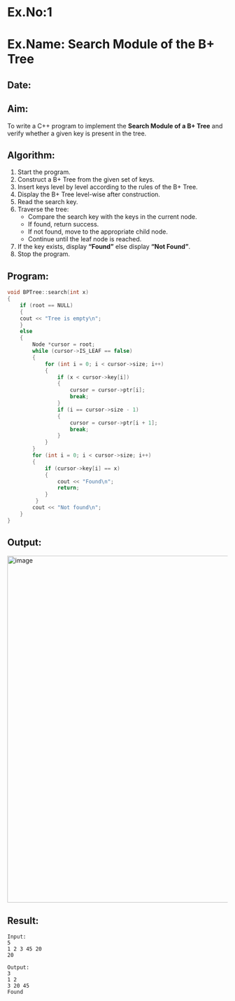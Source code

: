 # Ex.No:1  
# Ex.Name: Search Module of the B+ Tree  

## Date:  

## Aim:  
To write a C++ program to implement the **Search Module of a B+ Tree** and verify whether a given key is present in the tree.  

## Algorithm:  
1. Start the program.  
2. Construct a B+ Tree from the given set of keys.  
3. Insert keys level by level according to the rules of the B+ Tree.  
4. Display the B+ Tree level-wise after construction.  
5. Read the search key.  
6. Traverse the tree:  
   - Compare the search key with the keys in the current node.  
   - If found, return success.  
   - If not found, move to the appropriate child node.  
   - Continue until the leaf node is reached.  
7. If the key exists, display **“Found”** else display **“Not Found”**.  
8. Stop the program.  

## Program:
```cpp
void BPTree::search(int x)
{
    if (root == NULL)
    {
    cout << "Tree is empty\n";
    }
    else
    {
        Node *cursor = root;
        while (cursor->IS_LEAF == false) 
        {
            for (int i = 0; i < cursor->size; i++)
            {
                if (x < cursor->key[i])
                {
                    cursor = cursor->ptr[i];
                    break;
                }
                if (i == cursor->size - 1) 
                {
                    cursor = cursor->ptr[i + 1];
                    break;
                }
            }
        }
        for (int i = 0; i < cursor->size; i++)
        {
            if (cursor->key[i] == x)
            {
                cout << "Found\n";
                return;
            }
         }
        cout << "Not found\n";
    }
}
```

## Output:
<img width="870" height="791" alt="image" src="https://github.com/user-attachments/assets/c5ecbade-64d3-48fe-ad5c-31721aae3c76" />

## Result:
```
Input:
5
1 2 3 45 20
20

Output:
3
1 2
3 20 45
Found
```
